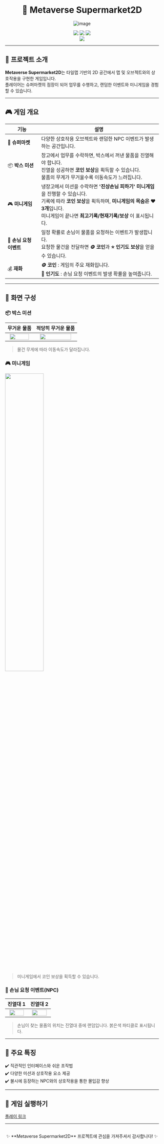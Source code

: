 <div align="center">

# 🛒 Metaverse Supermarket2D

![image](https://github.com/user-attachments/assets/e051aa76-d118-4a00-80cd-5e69acdc9678)


[<img src="https://img.shields.io/badge/Github-181717?style=flat&logo=Github&logoColor=white" />]()
[<img src="https://img.shields.io/badge/Notion-white?style=flat&logo=notion&logoColor=black" />]()
[<img src="https://img.shields.io/badge/Figma-F24E1E?style=flat&logo=figma&logoColor=white" />]()
<br/>
[<img src="https://img.shields.io/badge/프로젝트 기간-2025.02.18~2025.02.20-f0802b?style=flat&logo=&logoColor=white" />]()

</div>

---

## 📝 프로젝트 소개

**Metaverse Supermarket2D**는 타일맵 기반의 2D 공간에서 맵 및 오브젝트와의 상호작용을 구현한 게임입니다. <br>
플레이어는 슈퍼마켓의 점장이 되어 업무를 수행하고, 랜덤한 이벤트와 미니게임을 경험할 수 있습니다.

---

## 🎮 게임 개요

| 기능 | 설명 |
|---|---|
| 🏪 **슈퍼마켓** | 다양한 상호작용 오브젝트와 랜덤한 NPC 이벤트가 발생하는 공간입니다. |
| 📦 **박스 미션** | 창고에서 업무를 수락하면, 박스에서 꺼낸 물품을 진열해야 합니다. <br> 진열을 성공하면 **코인 보상**을 획득할 수 있습니다. <br> 물품의 무게가 무거울수록 이동속도가 느려집니다.|
| 🎮 **미니게임** | 냉장고에서 미션을 수락하면 **'진상손님 피하기' 미니게임**을 진행할 수 있습니다. <br> 기록에 따라 **코인 보상**을 획득하며, **미니게임의 목숨은 ❤️ 3개**입니다. <br> 미니게임이 끝나면 **최고기록/현재기록/보상** 이 표시됩니다. |
| 🙋 **손님 요청 이벤트** | 일정 확률로 손님이 물품을 요청하는 이벤트가 발생합니다. <br> 요청한 물건을 전달하면 **🪙 코인**과 **⭐ 인기도 보상**을 얻을 수 있습니다. |
| 💰 **재화** | **🪙 코인** : 게임의 주요 재화입니다. <br> **🌟 인기도** : 손님 요청 이벤트의 발생 확률을 높여줍니다. |

---

## 📸 화면 구성

### 📦 박스 미션
|무거운 물품|적당히 무거운 물품|
|---|---|
|<div align="center"><img src="./images/boxmission_heavy.gif" width="90%" /> | <div align="center"><img src="./images/boxmission1.gif" width="90%" />| 
> 물건 무게에 따라 이동속도가 달라집니다. 

### 🎮 미니게임
<img src="./images/minigame1.gif" width="50%" /> <br>
> 미니게임에서 코인 보상을 획득할 수 있습니다.

### 🙋 손님 요청 이벤트(NPC)
|진열대 1|진열대 2|
|---|---|
|<div align="center"><img src="./images/npc1.gif" width="90%" />  | <div align="center"><img src="./images/npc2.gif" width="90%" />| 
> 손님이 찾는 물품의 위치는 진열대 중에 랜덤입니다. 붉은색 파티클로 표시됩니다.

---

## 📌 주요 특징
✔️ 직관적인 인터페이스와 쉬운 조작법<br>
✔️ 다양한 미션과 상호작용 요소 제공<br>
✔️ 불시에 등장하는 NPC와의 상호작용을 통한 몰입감 향상<br>

---

## 🚀 게임 실행하기
[플레이 링크](https://yndoo.itch.io/metaverse-supermarket2d)

---

## 

<div align="center">
✨ **Metaverse Supermarket2D** 프로젝트에 관심을 가져주셔서 감사합니다! ✨
</div>


